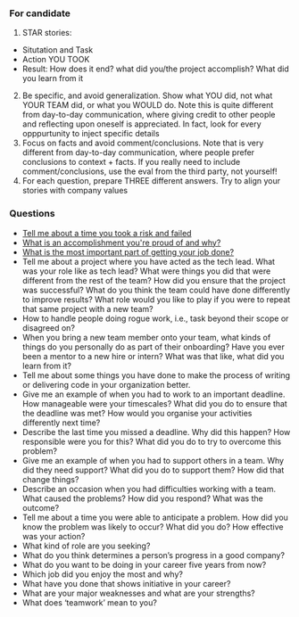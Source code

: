 ### For candidate

1. STAR stories:
  * Situtation and Task
  * Action YOU TOOK
  * Result: How does it end? what did you/the project accomplish? What did you learn from it
2. Be specific, and avoid generalization. Show what YOU did, not what YOUR TEAM did, or what you WOULD do. Note this is quite different from day-to-day communication, where giving credit to other people and reflecting upon oneself is appreciated. In fact, look for every opppurtunity to inject specific details
3. Focus on facts and avoid comment/conclusions. Note that is very different from day-to-day communication, where people prefer conclusions to context + facts. If you really need to include comment/conclusions, use the eval from the third party, not yourself!
4. For each question, prepare THREE different answers. Try to align your stories with company values


### Questions
* [Tell me about a time you took a risk and failed](https://george24601.github.io/2019/11/05/behaviorial.html)
* [What is an accomplishment you're proud of and why?](https://george24601.github.io/2019/11/06/behaviorial.html)
* [What is the most important part of getting your job done?](https://george24601.github.io/2019/11/04/behaviorial.html)
* Tell me about a project where you have acted as the tech lead. What was your role like as tech lead? What were things you did that were different from the rest of the team? How did you ensure that the project was successful?  What do you think the team could have done differently to improve results? What role would you like to play if you were to repeat that same project with a new team?
* How to handle people doing rogue work, i.e., task beyond their scope or disagreed on?
* When you bring a new team member onto your team, what kinds of things do you personally do as part of their onboarding? Have you ever been a mentor to a new hire or intern? What was that like, what did you learn from it?
* Tell me about some things you have done to make the process of writing or delivering code in your organization better.
* Give me an example of when you had to work to an important deadline. How manageable were your timescales? What did you do to ensure that the deadline was met? How would you organise your activities differently next time?
* Describe the last time you missed a deadline. Why did this happen? How responsible were you for this? What did you do to try to overcome this problem?
* Give me an example of when you had to support others in a team.  Why did they need support?  What did you do to support them?  How did that change things?
* Describe an occasion when you had difficulties working with a team.  What caused the problems?  How did you respond?  What was the outcome?
* Tell me about a time you were able to anticipate a problem.  How did you know the problem was likely to occur?  What did you do?  How effective was your action?
* What kind of role are you seeking?
* What do you think determines a person’s progress in a good company?
* What do you want to be doing in your career five years from now?
* Which job did you enjoy the most and why?
* What have you done that shows initiative in your career?
* What are your major weaknesses and what are your strengths?
* What does ‘teamwork’ mean to you?
